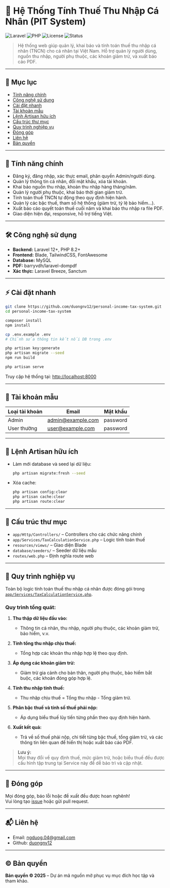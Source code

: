 # 🧾 Hệ Thống Tính Thuế Thu Nhập Cá Nhân (PIT System)

![Laravel](https://img.shields.io/badge/Laravel-12.x-red?logo=laravel)
![PHP](https://img.shields.io/badge/PHP-8.2%2B-blue?logo=php)
![License](https://img.shields.io/badge/license-MIT-green)
![Status](https://img.shields.io/badge/status-active-brightgreen)

> Hệ thống web giúp quản lý, khai báo và tính toán thuế thu nhập cá nhân (TNCN) cho cá nhân tại Việt Nam. Hỗ trợ quản lý người dùng, nguồn thu nhập, người phụ thuộc, các khoản giảm trừ, và xuất báo cáo PDF.

---

## 📑 Mục lục

- [Tính năng chính](#tính-năng-chính)
- [Công nghệ sử dụng](#công-nghệ-sử-dụng)
- [Cài đặt nhanh](#cài-đặt-nhanh)
- [Tài khoản mẫu](#tài-khoản-mẫu)
- [Lệnh Artisan hữu ích](#lệnh-artisan-hữu-ích)
- [Cấu trúc thư mục](#cấu-trúc-thư-mục)
- [Quy trình nghiệp vụ](#quy-trình-nghiệp-vụ)
- [Đóng góp](#đóng-góp)
- [Liên hệ](#liên-hệ)
- [Bản quyền](#bản-quyền)

---

## 🚀 Tính năng chính

- Đăng ký, đăng nhập, xác thực email, phân quyền Admin/người dùng.
- Quản lý thông tin cá nhân, đổi mật khẩu, xóa tài khoản.
- Khai báo nguồn thu nhập, khoản thu nhập hàng tháng/năm.
- Quản lý người phụ thuộc, khai báo thời gian giảm trừ.
- Tính toán thuế TNCN tự động theo quy định hiện hành.
- Quản lý các bậc thuế, tham số hệ thống (giảm trừ, tỷ lệ bảo hiểm...).
- Xuất báo cáo quyết toán thuế cuối năm và khai báo thu nhập ra file PDF.
- Giao diện hiện đại, responsive, hỗ trợ tiếng Việt.

---

## 🛠️ Công nghệ sử dụng

- **Backend:** Laravel 12+, PHP 8.2+
- **Frontend:** Blade, TailwindCSS, FontAwesome
- **Database:** MySQL
- **PDF:** barryvdh/laravel-dompdf
- **Xác thực:** Laravel Breeze, Sanctum

---

## ⚡ Cài đặt nhanh

```sh
git clone https://github.com/duongnv12/personal-income-tax-system.git
cd personal-income-tax-system

composer install
npm install

cp .env.example .env
# Chỉnh sửa thông tin kết nối DB trong .env

php artisan key:generate
php artisan migrate --seed
npm run build

php artisan serve
```

Truy cập hệ thống tại: [http://localhost:8000](http://localhost:8000)

---

## 👤 Tài khoản mẫu

| Loại tài khoản | Email               | Mật khẩu   |
|---------------|----------------------|------------|
| Admin         | admin@example.com    | password   |
| User thường   | user@example.com     | password   |

---

## 🧩 Lệnh Artisan hữu ích

- Làm mới database và seed lại dữ liệu:
  ```sh
  php artisan migrate:fresh --seed
  ```
- Xóa cache:
  ```sh
  php artisan config:clear
  php artisan cache:clear
  php artisan route:clear
  ```

---

## 📂 Cấu trúc thư mục

- `app/Http/Controllers/` – Controllers cho các chức năng chính
- `app/Services/TaxCalculationService.php` – Logic tính toán thuế
- `resources/views/` – Giao diện Blade
- `database/seeders/` – Seeder dữ liệu mẫu
- `routes/web.php` – Định nghĩa route web

---

## 🔄 Quy trình nghiệp vụ

Toàn bộ logic tính toán thuế thu nhập cá nhân được đóng gói trong [`app/Services/TaxCalculationService.php`](app/Services/TaxCalculationService.php).

### Quy trình tổng quát:

1. **Thu thập dữ liệu đầu vào:**  
   - Thông tin cá nhân, thu nhập, người phụ thuộc, các khoản giảm trừ, bảo hiểm, v.v.

2. **Tính tổng thu nhập chịu thuế:**  
   - Tổng hợp các khoản thu nhập hợp lệ theo quy định.

3. **Áp dụng các khoản giảm trừ:**  
   - Giảm trừ gia cảnh cho bản thân, người phụ thuộc, bảo hiểm bắt buộc, các khoản đóng góp hợp lệ.

4. **Tính thu nhập tính thuế:**  
   - Thu nhập chịu thuế = Tổng thu nhập - Tổng giảm trừ.

5. **Phân bậc thuế và tính số thuế phải nộp:**  
   - Áp dụng biểu thuế lũy tiến từng phần theo quy định hiện hành.

6. **Xuất kết quả:**  
   - Trả về số thuế phải nộp, chi tiết từng bậc thuế, tổng giảm trừ, và các thông tin liên quan để hiển thị hoặc xuất báo cáo PDF.

> **Lưu ý:**  
> Mọi thay đổi về quy định thuế, mức giảm trừ, hoặc biểu thuế đều được cấu hình tập trung tại Service này để dễ bảo trì và cập nhật.

---

## 🤝 Đóng góp

Mọi đóng góp, báo lỗi hoặc đề xuất đều được hoan nghênh!  
Vui lòng tạo [issue](https://github.com/duongnv12/personal-income-tax-system/issues) hoặc gửi pull request.

---

## 📬 Liên hệ

- Email: ngduog.04@gmail.com
- Github: [duongnv12](https://github.com/duongnv12)

---

## ©️ Bản quyền

**Bản quyền © 2025** – Dự án mã nguồn mở phục vụ mục đích học tập và tham khảo.